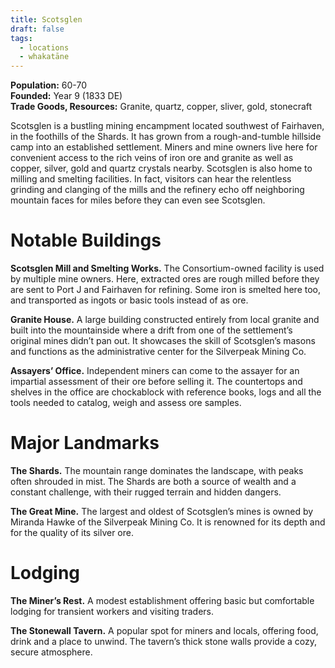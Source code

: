 ```yaml
---
title: Scotsglen
draft: false
tags:
  - locations
  - whakatāne
---
```

**Population:** 60-70  
**Founded:** Year 9 (1833 DE)  
**Trade Goods, Resources:** Granite, quartz, copper, sliver, gold, stonecraft

Scotsglen is a bustling mining encampment located southwest of Fairhaven, in the foothills of the Shards. It has grown from a rough-and-tumble hillside camp into an established settlement. Miners and mine owners live here for convenient access to the rich veins of iron ore and granite as well as copper, silver, gold and quartz crystals nearby. Scotsglen is also home to milling and smelting facilities. In fact, visitors can hear the relentless grinding and clanging of the mills and the refinery echo off neighboring mountain faces for miles before they can even see Scotsglen.
# Notable Buildings
**Scotsglen Mill and Smelting Works.** The Consortium-owned facility is used by multiple mine owners. Here, extracted ores are rough milled before they are sent to Port J and Fairhaven for refining. Some iron is smelted here too, and transported as ingots or basic tools instead of as ore.

**Granite House.** A large building constructed entirely from local granite and built into the mountainside where a drift from one of the settlement’s original mines didn’t pan out. It showcases the skill of Scotsglen’s masons and functions as the administrative center for the Silverpeak Mining Co.

**Assayers’ Office.** Independent miners can come to the assayer for an impartial assessment of their ore before selling it. The countertops and shelves in the office are chockablock with reference books, logs and all the tools needed to catalog, weigh and assess ore samples.
# Major Landmarks
**The Shards.** The mountain range dominates the landscape, with peaks often shrouded in mist. The Shards are both a source of wealth and a constant challenge, with their rugged terrain and hidden dangers.

**The Great Mine.** The largest and oldest of Scotsglen’s mines is owned by Miranda Hawke of the Silverpeak Mining Co. It is renowned for its depth and for the quality of its silver ore.
# Lodging
**The Miner’s Rest.** A modest establishment offering basic but comfortable lodging for transient workers and visiting traders.

**The Stonewall Tavern.** A popular spot for miners and locals, offering food, drink and a place to unwind. The tavern’s thick stone walls provide a cozy, secure atmosphere.